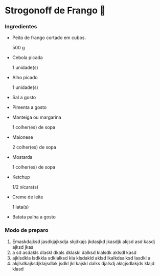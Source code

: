 #  Strogonoff de Frango :chicken:

### Ingredientes 



- Peito de frango cortado em cubos.

  500 g

- Cebola picada

  1 unidade(s)

- Alho picado

  1 unidade(s)

- Sal a gosto

- Pimenta a gosto

- Manteiga ou margarina

  1 colher(es) de sopa

- Maionese

  2 colher(es) de sopa

- Mostarda

  1 colher(es) de sopa

- Ketchup

  1/2 xícara(s)

- Creme de leite

  1 lata(s)

- Batata palha a gosto

### Modo de preparo

1. Emaskdajksd jasdkjajksdja skjdkajs jkdasjkd jkasdjk akjsd asd kasdj ajksd jkas
2.  a sd asdakls dlaskl dkals dklaskl dalksd klalsdk aklsdl kasd
3.   ajklsdkla lsdkkla sdklalksd kla klsdakld aklsd lkalkdsalksd lasdkl a
4.   akjlsdkajksdjklajsdlak jsdkl jkl kajskl dalks djalsdj aklçjsdlakjds klajd klasd

 









